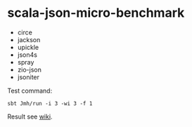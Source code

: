 # scala-json-micro-benchmark

- circe
- jackson
- upickle
- json4s
- spray
- zio-json
- jsoniter

Test command:

```
sbt Jmh/run -i 3 -wi 3 -f 1 
```

Result see [wiki](https://github.com/gcnyin/scala-json-micro-benchmark/wiki).
